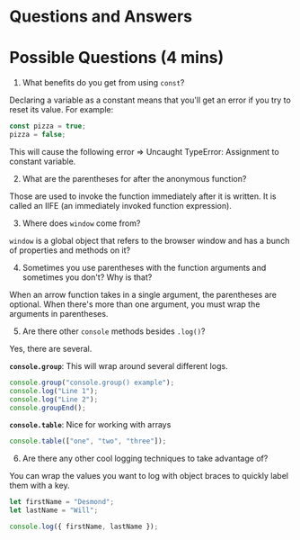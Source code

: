# Questions and Answers

# Possible Questions (4 mins)

1. What benefits do you get from using `const`?

Declaring a variable as a constant means that you'll get an error if you try to reset its value. For example:

```javascript
const pizza = true;
pizza = false;
```

This will cause the following error => Uncaught TypeError: Assignment to constant variable.

2. What are the parentheses for after the anonymous function?

Those are used to invoke the function immediately after it is written. It is called an IIFE (an immediately invoked function expression).

3. Where does `window` come from?

`window` is a global object that refers to the browser window and has a bunch of properties and methods on it?

4. Sometimes you use parentheses with the function arguments and sometimes you don't? Why is that?

When an arrow function takes in a single argument, the parentheses are optional. When there's more than one argument, you must wrap the arguments in parentheses.

5. Are there other `console` methods besides `.log()`?

Yes, there are several.

**`console.group`**: This will wrap around several different logs.

```javascript
console.group("console.group() example");
console.log("Line 1");
console.log("Line 2");
console.groupEnd();
```

**`console.table`**: Nice for working with arrays

```javascript
console.table(["one", "two", "three"]);
```

6. Are there any other cool logging techniques to take advantage of?

You can wrap the values you want to log with object braces to quickly label them with a key.

```javascript
let firstName = "Desmond";
let lastName = "Will";

console.log({ firstName, lastName });
```
